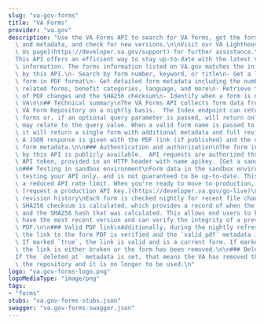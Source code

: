```yaml
---
slug: "va-gov-forms"
title: "VA Forms"
provider: "va.gov"
description: "Use the VA Forms API to search for VA forms, get the form's PDF link\
  \ and metadata, and check for new versions.\n\nVisit our VA Lighthouse [Contact\
  \ Us page](https://developer.va.gov/support) for further assistance.\n\n## Background\n\
  This API offers an efficient way to stay up-to-date with the latest VA forms and\
  \ information. The forms information listed on VA.gov matches the information returned\
  \ by this API.\n- Search by form number, keyword, or title\n- Get a link to the\
  \ form in PDF format\n- Get detailed form metadata including the number of pages,\
  \ related forms, benefit categories, language, and more\n- Retrieve the latest date\
  \ of PDF changes and the SHA256 checksum\n- Identify when a form is deleted by the\
  \ VA\n\n## Technical summary\nThe VA Forms API collects form data from the official\
  \ VA Form Repository on a nightly basis.  The Index endpoint can return all available\
  \ forms or, if an optional query parameter is passed, will return only forms that\
  \ may relate to the query value. When a valid form name is passed to the Show endpoint,\
  \ it will return a single form with additional metadata and full revision history.\
  \ A JSON response is given with the PDF link (if published) and the corresponding\
  \ form metadata.\n\n### Authentication and authorization\nThe form information shared\
  \ by this API is publicly available.  API requests are authorized through a symmetric\
  \ API token, provided in an HTTP header with name apikey. [Get a sandbox API Key](https://developer.va.gov/apply).\n\
  \n### Testing in sandbox environment\nForm data in the sandbox environment is for\
  \ testing your API only, and is not guaranteed to be up-to-date. This API also has\
  \ a reduced API rate limit. When you're ready to move to production, be sure to\
  \ [request a production API key.](https://developer.va.gov/go-live)\n\n### SHA256\
  \ revision history\nEach form is checked nightly for recent file changes. A corresponding\
  \ SHA256 checksum is calculated, which provides a record of when the PDF changed\
  \ and the SHA256 hash that was calculated. This allows end users to know that they\
  \ have the most recent version and can verify the integrity of a previously downloaded\
  \ PDF.\n\n### Valid PDF link\nAdditionally, during the nightly refresh process,\
  \ the link to the form PDF is verified and the `valid_pdf` metadata is updated accordingly.\
  \ If marked `true`, the link is valid and is a current form. If marked `false`,\
  \ the link is either broken or the form has been removed.\n\n### Deleted forms\n\
  If the `deleted_at` metadata is set, that means the VA has removed this form from\
  \ the repository and it is no longer to be used.\n"
logo: "va.gov-forms-logo.png"
logoMediaType: "image/png"
tags:
- "forms"
stubs: "va.gov-forms-stubs.json"
swagger: "va.gov-forms-swagger.json"
---
```


